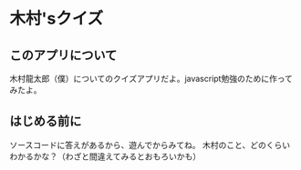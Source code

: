 # 木村'sクイズ

## このアプリについて
木村龍太郎（僕）についてのクイズアプリだよ。javascript勉強のために作ってみたよ。

## はじめる前に
ソースコードに答えがあるから、遊んでからみてね。
木村のこと、どのくらいわかるかな？（わざと間違えてみるとおもろいかも）
